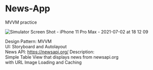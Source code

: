 # News-App
MVVM practice

![Simulator Screen Shot - iPhone 11 Pro Max - 2021-07-02 at 18 12 09](https://user-images.githubusercontent.com/85978406/124259558-386e5e80-db61-11eb-9fc3-ac435ab78f4b.png)


Design Pattern: MVVM <br>
UI: Storyboard and Autolayout <br>
News API: https://newsapi.org/
Description: <br>
Simple Table View that displays news from newsapi.org <br>
with URL Image Loading and Caching
